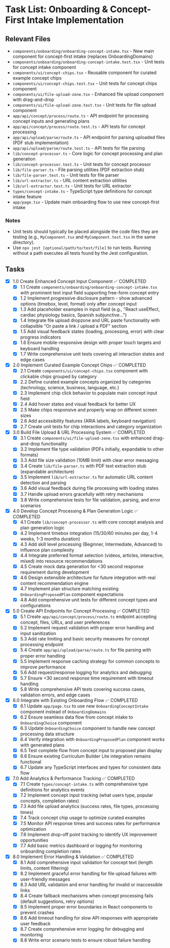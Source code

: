 # Task List: Onboarding & Concept-First Intake Implementation

## Relevant Files

- `components/onboarding/onboarding-concept-intake.tsx` - New main component for concept-first intake (replaces OnboardingDomains)
- `components/onboarding/onboarding-concept-intake.test.tsx` - Unit tests for concept intake component
- `components/ui/concept-chips.tsx` - Reusable component for curated example concept chips
- `components/ui/concept-chips.test.tsx` - Unit tests for concept chips component
- `components/ui/file-upload-zone.tsx` - Enhanced file upload component with drag-and-drop
- `components/ui/file-upload-zone.test.tsx` - Unit tests for file upload component
- `app/api/concept/process/route.ts` - API endpoint for processing concept inputs and generating plans
- `app/api/concept/process/route.test.ts` - API tests for concept processing
- `app/api/upload/parse/route.ts` - API endpoint for parsing uploaded files (PDF stub implementation)
- `app/api/upload/parse/route.test.ts` - API tests for file parsing
- `lib/concept-processor.ts` - Core logic for concept processing and plan generation
- `lib/concept-processor.test.ts` - Unit tests for concept processor
- `lib/file-parser.ts` - File parsing utilities (PDF extraction stub)
- `lib/file-parser.test.ts` - Unit tests for file parser
- `lib/url-extractor.ts` - URL content extraction utilities
- `lib/url-extractor.test.ts` - Unit tests for URL extractor
- `types/concept-intake.ts` - TypeScript type definitions for concept intake feature
- `app/page.tsx` - Update main onboarding flow to use new concept-first intake

### Notes

- Unit tests should typically be placed alongside the code files they are testing (e.g., `MyComponent.tsx` and `MyComponent.test.tsx` in the same directory).
- Use `npx jest [optional/path/to/test/file]` to run tests. Running without a path executes all tests found by the Jest configuration.

## Tasks

- [x] 1.0 Create Enhanced Concept Input Component ✅ COMPLETED
  - [x] 1.1 Create `components/onboarding/onboarding-concept-intake.tsx` with prominent text input field supporting free-form concept entry
  - [x] 1.2 Implement progressive disclosure pattern - show advanced options (timebox, level, format) only after concept input
  - [x] 1.3 Add placeholder examples in input field (e.g., "React useEffect, cardiac physiology basics, Spanish subjunctive...")
  - [x] 1.4 Integrate file upload dropzone and URL paste functionality with collapsible "Or paste a link / upload a PDF" section
  - [x] 1.5 Add visual feedback states (loading, processing, error) with clear progress indicators
  - [x] 1.6 Ensure mobile-responsive design with proper touch targets and keyboard handling
  - [x] 1.7 Write comprehensive unit tests covering all interaction states and edge cases

- [x] 2.0 Implement Curated Example Concept Chips ✅ COMPLETED
  - [x] 2.1 Create `components/ui/concept-chips.tsx` component with clickable chips grouped by category
  - [x] 2.2 Define curated example concepts organized by categories (technology, science, business, language, etc.)
  - [x] 2.3 Implement chip click behavior to populate main concept input field
  - [x] 2.4 Add hover states and visual feedback for better UX
  - [x] 2.5 Make chips responsive and properly wrap on different screen sizes
  - [x] 2.6 Add accessibility features (ARIA labels, keyboard navigation)
  - [x] 2.7 Create unit tests for chip interactions and category organization

- [x] 3.0 Build File Upload & URL Processing System ✅ COMPLETED
  - [x] 3.1 Create `components/ui/file-upload-zone.tsx` with enhanced drag-and-drop functionality
  - [x] 3.2 Implement file type validation (PDFs initially, expandable to other formats)
  - [x] 3.3 Add file size validation (10MB limit) with clear error messaging
  - [x] 3.4 Create `lib/file-parser.ts` with PDF text extraction stub (expandable architecture)
  - [x] 3.5 Implement `lib/url-extractor.ts` for automatic URL content detection and parsing
  - [x] 3.6 Add visual feedback during file processing with loading states
  - [x] 3.7 Handle upload errors gracefully with retry mechanisms
  - [x] 3.8 Write comprehensive tests for file validation, parsing, and error scenarios

- [x] 4.0 Develop Concept Processing & Plan Generation Logic ✅ COMPLETED
  - [x] 4.1 Create `lib/concept-processor.ts` with core concept analysis and plan generation logic
  - [x] 4.2 Implement timebox integration (15/30/60 minutes per day, 1-4 weeks, 1-3 months duration)
  - [x] 4.3 Add skill level processing (Beginner, Intermediate, Advanced) to influence plan complexity
  - [x] 4.4 Integrate preferred format selection (videos, articles, interactive, mixed) into resource recommendations
  - [x] 4.5 Create mock data generation for <30 second response requirement during development
  - [x] 4.6 Design extensible architecture for future integration with real content recommendation engine
  - [x] 4.7 Implement plan structure matching existing `OnboardingProposedPlan` component expectations
  - [x] 4.8 Add comprehensive unit tests for different concept types and configurations

- [x] 5.0 Create API Endpoints for Concept Processing ✅ COMPLETED
  - [x] 5.1 Create `app/api/concept/process/route.ts` endpoint accepting concept, files, URLs, and user preferences
  - [x] 5.2 Implement request validation with proper error handling and input sanitization
  - [x] 5.3 Add rate limiting and basic security measures for concept processing endpoint
  - [x] 5.4 Create `app/api/upload/parse/route.ts` for file parsing with proper error handling
  - [x] 5.5 Implement response caching strategy for common concepts to improve performance
  - [x] 5.6 Add request/response logging for analytics and debugging
  - [x] 5.7 Ensure <30 second response time requirement with timeout handling
  - [x] 5.8 Write comprehensive API tests covering success cases, validation errors, and edge cases

- [x] 6.0 Integrate with Existing Onboarding Flow ✅ COMPLETED
  - [x] 6.1 Update `app/page.tsx` to use new `OnboardingConceptIntake` component instead of `OnboardingDomains`
  - [x] 6.2 Ensure seamless data flow from concept intake to `OnboardingChoice` component
  - [x] 6.3 Update `OnboardingChoice` component to handle new concept processing data structure
  - [x] 6.4 Verify integration with `OnboardingProposedPlan` component works with generated plans
  - [x] 6.5 Test complete flow from concept input to proposed plan display
  - [x] 6.6 Ensure existing Curriculum Builder Lite integration remains functional
  - [x] 6.7 Update any TypeScript interfaces and types for consistent data flow

- [x] 7.0 Add Analytics & Performance Tracking ✅ COMPLETED
  - [x] 7.1 Create `types/concept-intake.ts` with comprehensive type definitions for analytics events
  - [x] 7.2 Implement concept input tracking (what users type, popular concepts, completion rates)
  - [x] 7.3 Add file upload analytics (success rates, file types, processing times)
  - [x] 7.4 Track concept chip usage to optimize curated examples
  - [x] 7.5 Monitor API response times and success rates for performance optimization
  - [x] 7.6 Implement drop-off point tracking to identify UX improvement opportunities
  - [x] 7.7 Add basic metrics dashboard or logging for monitoring onboarding completion rates

- [x] 8.0 Implement Error Handling & Validation ✅ COMPLETED
  - [x] 8.1 Add comprehensive input validation for concept text (length limits, content filtering)
  - [x] 8.2 Implement graceful error handling for file upload failures with user-friendly messages
  - [x] 8.3 Add URL validation and error handling for invalid or inaccessible links
  - [x] 8.4 Create fallback mechanisms when concept processing fails (default suggestions, retry options)
  - [x] 8.5 Implement proper error boundaries in React components to prevent crashes
  - [x] 8.6 Add timeout handling for slow API responses with appropriate user feedback
  - [x] 8.7 Create comprehensive error logging for debugging and monitoring
  - [x] 8.8 Write error scenario tests to ensure robust failure handling
